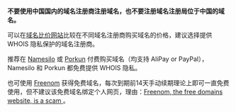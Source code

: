**不要使用中国国内的域名注册商注册域名，也不要注册域名注册局位于中国的域名。**


可以在[域名比价网站](https://zh-hans.tld-list.com/)比较在不同域名注册商购买域名的价格，建议选择提供 WHOIS 隐私保护的域名注册商。

推荐在 [Namesilo](https://www.namesilo.com/) 或 [Porkun](https://porkbun.com/)  付费购买域名（均支持 AliPay or PayPal），Namesilo 和 Porkun 都免费提供 WHOIS 隐私。

也可使用 [Freenom](http://www.freenom.com/) 获得免费域名，每次到期前14天手动续期理论上即可一直免费使用，但不建议该免费域名绑定个人网页，理由：[Freenom, the free domains website, is a scam ](https://daniel.is-a.dev/blog/freenom-the-free-domains-website-is-a-scam-3)。

